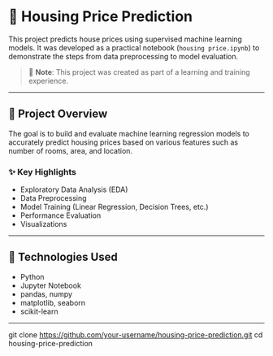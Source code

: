# 🏡 Housing Price Prediction

This project predicts house prices using supervised machine learning models. It was developed as a practical notebook (`housing price.ipynb`) to demonstrate the steps from data preprocessing to model evaluation.

> 📘 **Note**: This project was created as part of a learning and training experience.

---

## 📁 Project Overview

The goal is to build and evaluate machine learning regression models to accurately predict housing prices based on various features such as number of rooms, area, and location.

### ✨ Key Highlights
- Exploratory Data Analysis (EDA)
- Data Preprocessing
- Model Training (Linear Regression, Decision Trees, etc.)
- Performance Evaluation
- Visualizations

---

## 📌 Technologies Used

- Python
- Jupyter Notebook
- pandas, numpy
- matplotlib, seaborn
- scikit-learn

---

git clone https://github.com/your-username/housing-price-prediction.git
cd housing-price-prediction

